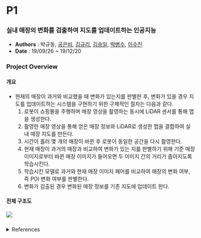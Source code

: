 # P1
### 실내 매장의 변화를 검출하여 지도를 업데이트하는 인공지능
  
* **Authors** : 박규동, [공은비](https://github.com/barha-star), [김규리](https://github.com/KimGyuLee), [김송일](https://github.com/camelia13), [박병수](https://github.com/Hinterhalter), [이수진](https://github.com/sooooojinlee)
* **Date** : 19/09/26 ~ 19/12/20
  
### Project Overview
#### 개요
* 현재의 매장이 과거와 비교했을 때 변화가 있는지를 판별한 후, 변화가 있을 경우 지도를 업데이트하는 시스템을 구현하기 위한 구체적인 절차는 다음과 같다.
  1. 로봇이 쇼핑몰을 주행하며 매장 영상을 촬영하는 동시에 LiDAR 센서를 통해 맵을 생성한다.
  2. 촬영한 매장 영상을 통해 얻은 매장 정보와 LiDAR로 생성한 맵을 결합하여 실내 매장 지도를 만든다.
  3. 시간이 흘러 몇 개의 매장이 바뀐 후 로봇이 동일한 공간을 다시 촬영한다.
  4. 현재 매장이 과거의 매장과 비교하여 변화가 있는 지를 판별하기 위해 기준 매장 이미지로부터 바뀐 매장 이미지가 들어오면 두 이미지 간의 거리가 좁아지도록 학습시킨다.
  5. 학습시킨 모델로 과거와 현재 매장 이미지 페어를 비교하여 매장의 변화 여부, 즉 POI 변화 여부를 판별한다.
  6. 변화가 검출된 경우 변화된 매장 정보를 기존 지도에 업데이트 한다.

#### 전체 구조도
<div>
<img src="https://user-images.githubusercontent.com/51358226/76726498-a3d9c480-6794-11ea-984f-4e0b0d521d5f.png">
</div>
  
###
<details>
 <summary> References </summary>
<div markdown="1">
  
[1] Naver Labs, “Did it change? Learning to Detect Point-of-Interest Changes for Proactive Map Updates”, CVPR, 2019.  
[2] A. Gordo, J. Almazan, J. Revaud, and D. Larlus. “Deep image retrieval: Learning global representations for image search.” In ECCV, 2016.  
[3] E. Ustinova and V. Lempitsky. “Learning deep embeddings with histogram loss.” In NIPS, 2016.  
[3] Deeplearning.ai. "C4W4L04 Triplet loss." Online video. Youtube, 2017.11.7. Web. 
(https://www.youtube.com/watch?v=d2XB5-tuCWU)  
[4] Naver Labs, “Indoor Map Self-Update using CV: Learning to Detect Changes in POI” 
(https://www.slideshare.net/deview/242pcd-public)  
[5] Naver Labs, "컴퓨터 비전을 이용한 실내 지도 자동 업데이트 방법: 딥러닝을 통한 POI 변화 탐 지" 
(https://tv.naver.com/v/4580314)  
[6] “Understanding Ranking Loss, Contrastive Loss, Margin Loss, Triplet Loss, Hinge Loss and all those confusing names”, 2019.8.3. Web. 
(https://gombru.github.io/2019/04/03/ranking_loss/)  
[7] Florian Schroff, Dmitry Kalenichenko, James Philbin, “FaceNet: A Unified Embedding for Face Recognition and Clustering”, 2015.  
[8] Jérome Revaud, “Making maps evergreen with deep learning, robots and computer vision”, 2019. Web. 
(https://europe.naverlabs.com/blog/making-maps-evergreen/)  
[9] Shibsankar Das, “Image similarity using Triplet Loss”, 2019.7.17. Web. 
(https://towardsdatascience.com/image-similarity-using-triplet-loss-3744c0f67973)  
[10] https://www.coursera.org/learn/convolutional-neural-networks?specialization=deep-learning  
[11] https://www.youtube.com/watch?v=PjCwRK2i2yo  
[12] https://github.com/krasserm/face-recognition  
[13] Boosting Standard Classification Architectures Through a Ranking Regularizer 
60 
 
(https://arxiv.org/pdf/1901.08616.pdf)  
[14] Beyond triplet loss: a deep quadruplet network for person re-identification 
(https://arxiv.org/pdf/1704.01719.pdf)  
[15] https://www.youtube.com/watch?v=mUueSPmcOBc  
[16] https://www.youtube.com/watch?v=38hn-FpRaJs&t=1s  
[17] https://www.youtube.com/watch?v=3vnMY-BlwmU  
[18] https://www.biz-gis.com/index.php?document_srl=47813&mid=GISFAQ  
[19] https://www.youtube.com/watch?v=mUueSPmcOBc  
[20] https://www.youtube.com/watch?v=38hn-FpRaJs&t=1s  
[21] https://www.youtube.com/watch?v=3vnMY-BlwmU  
[22] https://www.biz-gis.com/index.php?document_srl=47813&mid=GISFAQ  
[23] https://www.youtube.com/watch?v=mUueSPmcOBc  
[24] https://www.youtube.com/watch?v=38hn-FpRaJs&t=1s  
[25] https://www.youtube.com/watch?v=3vnMY-BlwmU  
[26] https://www.biz-gis.com/index.php?document_srl=47813&mid=GISFAQ  
[27] https://keras.io/preprocessing/image/  
[28] https://towardsdatascience.com/when-conventional-wisdom-fails-revisiting-dataaugmentation-for-self-driving-cars-4831998c5509  
[29] Elad Hoffer, Nir Ailon, "DEEP METRIC LEARNING USING TRIPLET NETWORK"  
[30] Shibsankar Das, "Image similarity using Triplet Loss" 
 (https://github.com/sanku-lib/image_triplet_loss)  
  
</div>
</details>
